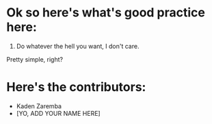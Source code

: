 # Ok so here's what's good practice here:

1. Do whatever the hell you want, I don't care.

Pretty simple, right?

# Here's the contributors:
* Kaden Zaremba
* [YO, ADD YOUR NAME HERE]
